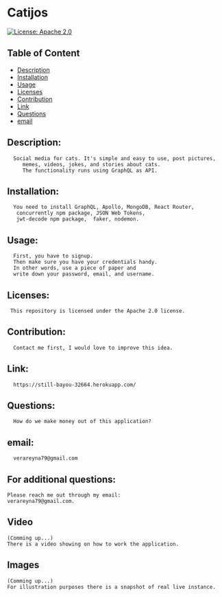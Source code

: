 # Catijos
  
[![License: Apache 2.0](https://img.shields.io/badge/License-Apache%202.0-blue.svg)](https://opensource.org/licenses/Apache-2.0)
  
  ## Table of Content

  - [Description](#Description)
  - [Installation](#Installation)
  - [Usage](#Usage)
  - [Licenses](#Licenses)
  - [Contribution](#Contribution)
  - [Link](#Link)
  - [Questions](#Questions)
  - [email](#email)
  
  ## Description: 
      Social media for cats. It's simple and easy to use, post pictures,
         memes, videos, jokes, and stories about cats.
         The functionality runs using GraphQL as API. 

  ## Installation:
      You need to install GraphQL, Apollo, MongoDB, React Router, 
       concurrently npm package, JSON Web Tokens, 
       jwt-decode npm package,  faker, nodemon.

  ## Usage:
      First, you have to signup. 
      Then make sure you have your credentials handy. 
      In other words, use a piece of paper and 
      write down your password, email, and username.
  
  ## Licenses:
     This repository is licensed under the Apache 2.0 license.

  ## Contribution:
      Contact me first, I would love to improve this idea.

  ## Link:  
      https://still-bayou-32664.herokuapp.com/

  ## Questions:  
      How do we make money out of this application?

  ## email:  
      verareyna79@gmail.com

  ## For additional questions:
    Please reach me out through my email: 
    verareyna79@gmail.com.
  
  ## Video 
    (Comming up...)
    There is a video showing on how to work the application.
   
  ## Images 
    (Comming up...)
    For illustration purposes there is a snapshot of real live instance.
   
   